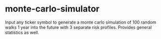 # monte-carlo-simulator
Input any ticker symbol to generate a monte carlo simulation of 100 random walks 1 year into the future with 3 separate risk profiles. Provides general statistics as well.
